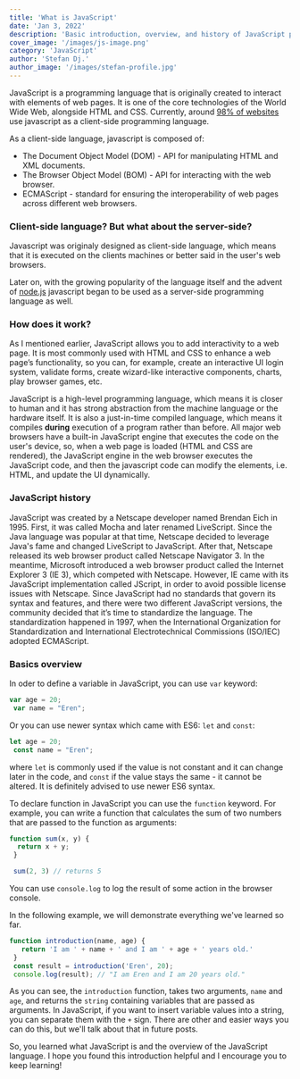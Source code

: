 ```yaml
---
title: 'What is JavaScript'
date: 'Jan 3, 2022'
description: 'Basic introduction, overview, and history of JavaScript programming language'
cover_image: '/images/js-image.png'
category: 'JavaScript'
author: 'Stefan Dj.'
author_image: '/images/stefan-profile.jpg'
---
```


JavaScript is a programming language that is originally created to interact with elements of web pages. It is one of the core technologies of the World Wide Web, alongside HTML and CSS. Currently, around <a href="https://w3techs.com/technologies/details/cp-javascript/" target="_blank" rel="noopener"><span>98% of websites</span> </a> use javascript as a client-side programming language.

As a client-side language, javascript is composed of:

- The Document Object Model (DOM) - API for manipulating HTML and XML documents.
- The Browser Object Model (BOM) - API for interacting with the web browser.
- ECMAScript - standard for ensuring the interoperability of web pages across different web browsers.

### Client-side language? But what about the server-side?

Javascript was originaly designed as client-side language, which means that it is executed on the clients machines or better said in the user's web browsers.

Later on, with the growing popularity of the language itself and the advent of <a href="https://nodejs.org/en/" target="_blank" rel="noopener"><span>node.js</span></a> javascript began to be used as a server-side programming language as well. 

### How does it work?

As I mentioned earlier, JavaScript allows you to add interactivity to a web page. It is most commonly used with HTML and CSS to enhance a web page’s functionality, so you can, for example, create an interactive UI login system, validate forms, create wizard-like interactive components, charts, play browser games, etc.

JavaScript is a high-level programming language, which means it is closer to human and it has strong abstraction from the machine language or the hardware itself. It is also a just-in-time compiled language, which means it compiles **during** execution of a program rather than before.
All major web browsers have a built-in JavaScript engine that executes the code on the user's device, so, when a web page is loaded (HTML and CSS are rendered), the JavaScript engine in the web browser executes the JavaScript code, and then the javascript code can modify the elements, i.e. HTML, and update the UI dynamically.

### JavaScript history

JavaScript was created by a Netscape developer named Brendan Eich in 1995. First, it was called Mocha and later renamed LiveScript.
Since the Java language was popular at that time, Netscape decided to leverage Java's fame and changed LiveScript to JavaScript. After that, Netscape released its web browser product called Netscape Navigator 3.
In the meantime, Microsoft introduced a web browser product called the Internet Explorer 3 (IE 3), which competed with Netscape. However, IE came with its JavaScript implementation called JScript, in order to avoid possible license issues with Netscape.
Since JavaScript had no standards that govern its syntax and features, and there were two different JavaScript versions, the community decided that it’s time to standardize the language.
The standardization happened in 1997, when the International Organization for Standardization and International Electrotechnical Commissions (ISO/IEC) adopted ECMAScript.

### Basics overview

In oder to define a variable in JavaScript, you can use `var` keyword:

```javascript
var age = 20;
 var name = "Eren";
```

Or you can use newer syntax which came with ES6: `let` and `const`:

```javascript
let age = 20;
 const name = "Eren";
```

where `let` is commonly used if the value is not constant and it can change later in the code, and `const` if the value stays the same - it cannot be altered. It is definitely advised to use newer ES6 syntax.

To declare function in JavaScript you can use the `function` keyword. For example, you can write a function that calculates the sum of two numbers that are passed to the function as arguments:

```javascript
function sum(x, y) {
  return x + y;
 }

 sum(2, 3) // returns 5
```

You can use `console.log` to log the result of some action in the browser console.

In the following example, we will demonstrate everything we've learned so far.

```javascript
function introduction(name, age) {
   return 'I am ' + name + ' and I am ' + age + ' years old.'
 }
 const result = introduction('Eren', 20);
 console.log(result); // "I am Eren and I am 20 years old."
```
As you can see, the `introduction` function, takes two arguments, `name` and `age`, and returns the `string` containing variables that are passed as arguments. In JavaScript, if you want to insert variable values into a string, you can separate them with the `+` sign. There are other and easier ways you can do this, but we'll talk about that in future posts.

So, you learned what JavaScript is and the overview of the JavaScript language. I hope you found this introduction helpful and I encourage you to keep learning!